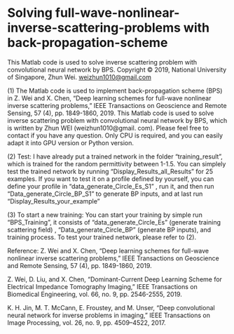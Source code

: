 # Solving full-wave-nonlinear-inverse-scattering-problems with back-propagation-scheme
This Matlab code is used to solve inverse scattering problem with convolutional neural network by BPS.
Copyright © 2019, National University of Singapore, Zhun Wei. weizhun1010@gmail.com

(1) The Matlab code is used to implement back-propagation scheme (BPS) in
Z. Wei and X. Chen, “Deep learning schemes for full-wave nonlinear inverse scattering problems,” IEEE Transactions on Geoscience and Remote Sensing, 57 (4), pp. 1849-1860, 2019. 
 This Matlab code is used to solve inverse scattering problem with convolutional neural network by BPS, which is written by Zhun WEI (weizhun1010@gmail. com). 
Please feel free to contact if you have any question. Only CPU is required, and you can easily adapt it into GPU version or Python version.

(2) Test: I have already put a trained network in the folder “training_result”, which is trained for the random permittivity between 1-1.5. You can simplely test the trained network by running “Display_Results_all_Results” for 25 examples. 
If you want to test it on a profile defined by yourself, you can define your profile in “data_generate_Circle_Es_S1” , run it, and then run “Data_generate_Circle_BP_S1” to generate BP inputs, and at last run “Display_Results_your_example”

(3) To start a new training: You can start your training by simple run “BPS_Training”, it consists of “data_generate_Circle_Es” (generate training scattering field) , “Data_generate_Circle_BP” (generate BP inputs), and training process.
To test your trained network, please refer to (2).

Reference:
Z. Wei and X. Chen, “Deep learning schemes for full-wave nonlinear inverse scattering problems,” IEEE Transactions on Geoscience and Remote Sensing, 57 (4), pp. 1849-1860, 2019. 

Z. Wei, D. Liu, and X. Chen, “Dominant-Current Deep Learning Scheme for Electrical Impedance Tomography Imaging,” IEEE Transactions on Biomedical Engineering, vol. 66, no. 9, pp. 2546-2555, 2019.

K. H. Jin, M. T. McCann, E. Froustey, and M. Unser, “Deep convolutional neural network for inverse problems in imaging,” IEEE Transactions on Image Processing, vol. 26, no. 9, pp. 4509–4522, 2017.





